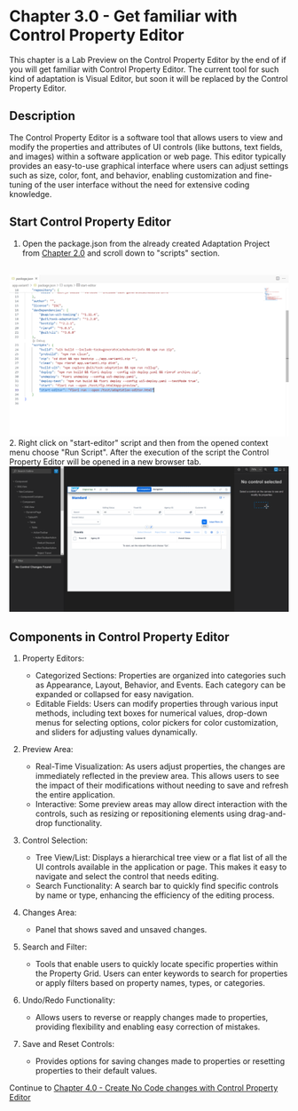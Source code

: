 # Chapter 3.0 - Get familiar with Control Property Editor

This chapter is a Lab Preview on the Control Property Editor by the end of if you will get familiar with Control Property Editor. The current tool for such kind of adaptation is Visual Editor, but soon it will be replaced by the Control Property Editor.

## Description

The Control Property Editor is a software tool that allows users to view and modify the properties and attributes of UI controls (like buttons, text fields, and images) within a software application or web page. This editor typically provides an easy-to-use graphical interface where users can adjust settings such as size, color, font, and behavior, enabling customization and fine-tuning of the user interface without the need for extensive coding knowledge.

## Start Control Property Editor

1. Open the package.json from the already created Adaptation Project from [Chapter 2.0](/chapters/2.0-get-fam-with-gen/) and scroll down to "scripts" section.
<br/>
<img src="img/Start_script.png" width="800">
2. Right click on "start-editor" script and then from the opened context menu choose "Run Script". After the execution of the script the Control Property Editor will be opened in a new browser tab.
<br/>
<img src="img/cpe.png" width="800">

## Components in Control Property Editor

1. Property Editors:
    - Categorized Sections: Properties are organized into categories such as Appearance, Layout, Behavior, and Events. Each category can be expanded or collapsed for easy navigation.
     - Editable Fields: Users can modify properties through various input methods, including text boxes for numerical values, drop-down menus for selecting options, color pickers for color customization, and sliders for adjusting values dynamically.

2. Preview Area: 
    - Real-Time Visualization: As users adjust properties, the changes are immediately reflected in the preview area. This allows users to see the impact of their modifications without needing to save and refresh the entire application.
    - Interactive: Some preview areas may allow direct interaction with the controls, such as resizing or repositioning elements using drag-and-drop functionality.
    
3. Control Selection:
    - Tree View/List: Displays a hierarchical tree view or a flat list of all the UI controls available in the application or page. This makes it easy to navigate and select the control that needs editing.
    - Search Functionality: A search bar to quickly find specific controls by name or type, enhancing the efficiency of the editing process.

4. Changes Area:
    - Panel that shows saved and unsaved changes. 

5. Search and Filter:
    - Tools that enable users to quickly locate specific properties within the Property Grid. Users can enter keywords to search for properties or apply filters based on property names, types, or categories.
    
6. Undo/Redo Functionality:
   - Allows users to reverse or reapply changes made to properties, providing flexibility and enabling easy correction of mistakes.
   
7. Save and Reset Controls: 
   - Provides options for saving changes made to properties or resetting properties to their default values.

Continue to [Chapter 4.0 - Create No Code changes with Control Property Editor](/chapters/4.0-no-code-changes/)
  
